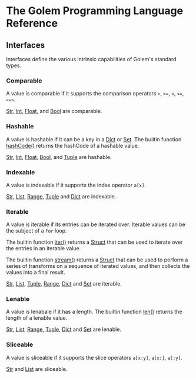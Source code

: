 # The Golem Programming Language Reference

## Interfaces

Interfaces define the various intrinsic capabilities of Golem's standard types.

### Comparable

A value is comparable if it supports the comparison operators 
`>`, `>=`, `<`, `<=`, `<=>`.  

[Str](str.html), [Int](int.html), [Float](float.html), and [Bool](bool.html) are comparable.

### Hashable

A value is hashable if it can be a key in a [Dict](dict.html) or 
[Set](set.html).  The builtin function [hashCode()](builtins.html#hashcode) 
returns the hashCode of a hashable value.  

[Str](str.html), [Int](int.html), [Float](float.html), [Bool](bool.html), 
and [Tuple](tuple.html) are hashable. 

### Indexable

A value is indexable if it supports the index operator `a[x]`.   

[Str](str.html), [List](list.html), [Range](range.html), [Tuple](tuple.html) 
and [Dict](dict.html) are indexable.

### Iterable

A value is iterable if its entries can be iterated over.  Iterable values can be the
subject of a `for` loop.  

The builtin function [iter()](builtins.html#iter) returns a [Struct](struct.html) 
that can be used to iterate over the entries in an iterable value.  

The builtin function [stream()](builtins.html#stream) returns a [Struct](struct.html) 
that can be used to perform a series of transforms on a sequence of iterated values, 
and then collects the values into a final result.

[Str](str.html), [List](list.html), [Tuple](tuple.html), [Range](range.html), [Dict](dict.html) 
and [Set](set.html) are iterable.

### Lenable

A value is lenabale if it has a length. The builtin function [len()](builtins.html#len) 
returns the length of a lenable value.  

[Str](str.html), [List](list.html), [Range](range.html), [Tuple](tuple.html), 
[Dict](dict.html) and [Set](set.html) are lenable.

### Sliceable

A value is sliceable if it supports the slice operators `a[x:y]`, `a[x:]`, `a[:y]`.  

[Str](str.html) and [List](list.html) are sliceable.

